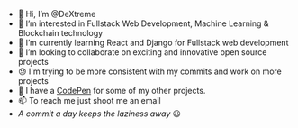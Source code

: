 - 👋 Hi, I’m @DeXtreme
- 👀 I’m interested in Fullstack Web Development, Machine Learning & Blockchain technology
- 🌱 I’m currently learning React and Django for Fullstack web development
- 💞️ I’m looking to collaborate on exciting and innovative open source projects
- 😓 I'm trying to be more consistent with my commits and work on more projects
- 🥰 I have a [CodePen](https://codepen.io/dextreme) for some of my other projects.
- 📫 To reach me just shoot me an email
- *A commit a day keeps the laziness away* 😃

<!---
DeXtreme/DeXtreme is a ✨ special ✨ repository because its `README.md` (this file) appears on your GitHub profile.
You can click the Preview link to take a look at your changes.
--->
